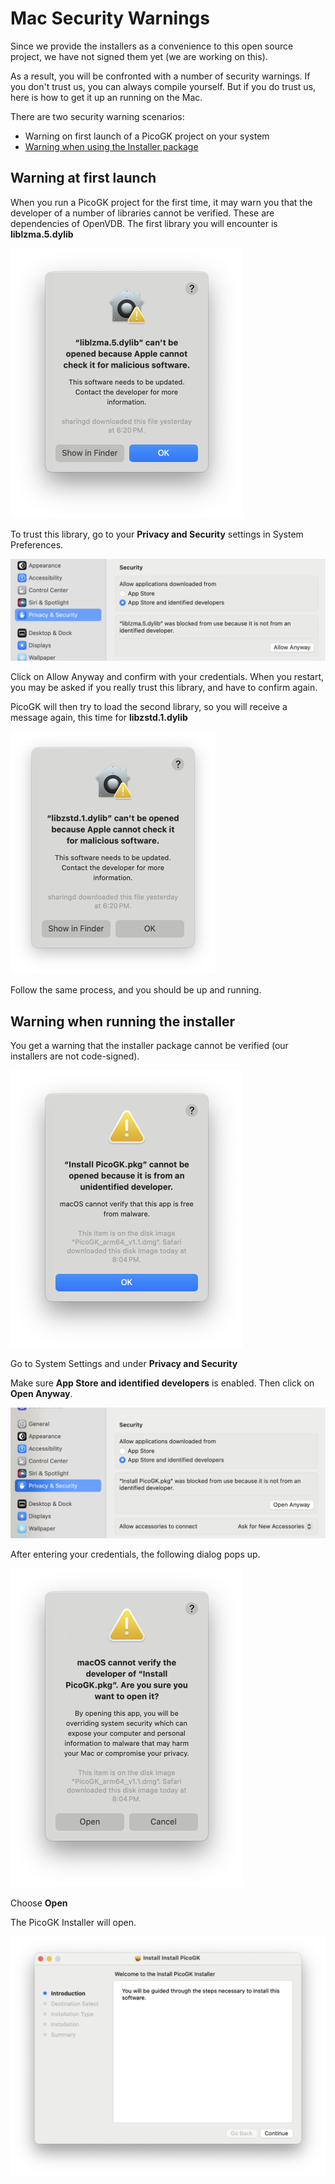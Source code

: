 # Mac Security Warnings

Since we provide the installers as a convenience to this open source project, we have not signed them yet (we are working on this).

As a result, you will be confronted with a number of security warnings. If you don't trust us, you can always compile yourself. But if you do trust us, here is how to get it up an running on the Mac.

There are two security warning scenarios:

- Warning on first launch of a PicoGK project on your system
- [Warning when using the Installer package](#Warning-when-running-the-installer)

## Warning at first launch

When you run a PicoGK project for the first time, it may warn you that the developer of a number of libraries cannot be verified. These are dependencies of OpenVDB. The first library you will encounter is **liblzma.5.dylib** 

<img src="images/WarningDependentLibrary.png" style="zoom:50%;" />

To trust this library, go to your **Privacy and Security** settings in System Preferences.

<img src="images/AddLibZma.png" style="zoom:50%;" />

Click on Allow Anyway and confirm with your credentials. When you restart, you may be asked if you really trust this library, and have to confirm again.

PicoGK will then try to load the second library, so you will receive a message again, this time for **libzstd.1.dylib**

<img src="images/WarningDependentLibrary2.png" style="zoom:50%;" />

Follow the same process, and you should be up and running.

## Warning when running the installer

You get a warning that the installer package cannot be verified (our installers are not code-signed).

<img src="images/MacInstallerWarning.png" style="zoom:50%;" />

Go to System Settings and under **Privacy and Security**

Make sure **App Store and identified developers** is enabled. Then click on **Open Anyway**.

 <img src="images/MacSecuritySettings.png" style="zoom:50%;"/>

 After entering your credentials, the following dialog pops up.

<img src="images/Mac_OpenInstaller.png" style="zoom:50%;" />

Choose **Open**

The PicoGK Installer will open.

<img src="images/MacInstaller1.png" style="zoom:50%;" />